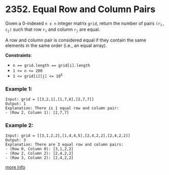 # 2352. Equal Row and Column Pairs

Given a 0-indexed `n x n` integer matrix `grid`, return the number of pairs <code>(r<sub>i</sub>, c<sub>j</sub>)</code> such that row <code>r<sub>i</sub></code> and column <code>r<sub>j</sub></code> are equal.

A row and column pair is considered equal if they contain the same elements in the same order (i.e., an equal array).

**Constraints**:
- `n == grid.length == grid[i].length`
- `1 <= n <= 200`
- <code>1 <= grid[i][j] <= 10<sup>5</sup></code>

### Example 1:
```
Input: grid = [[3,2,1],[1,7,6],[2,7,7]]
Output: 1
Explanation: There is 1 equal row and column pair:
- (Row 2, Column 1): [2,7,7]
```

### Example 2:
```
Input: grid = [[3,1,2,2],[1,4,4,5],[2,4,2,2],[2,4,2,2]]
Output: 3
Explanation: There are 3 equal row and column pairs:
- (Row 0, Column 0): [3,1,2,2]
- (Row 2, Column 2): [2,4,2,2]
- (Row 3, Column 2): [2,4,2,2]
```
[more info](https://leetcode.com/problems/equal-row-and-column-pairs/)